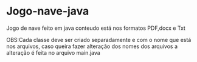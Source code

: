 # Jogo-nave-java
Jogo de nave feito em java conteudo está nos formatos PDF,docx e Txt

OBS:Cada classe deve ser criado separadamente e com o nome que está nos arquivos, caso queira fazer alteração dos nomes dos arquivos a alteração é feita no arquivo main.java

